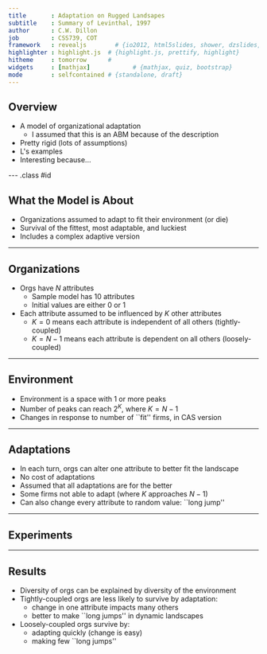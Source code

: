 ```yaml
---
title       : Adaptation on Rugged Landsapes
subtitle    : Summary of Levinthal, 1997
author      : C.W. Dillon
job         : CSS739, COT
framework   : revealjs        # {io2012, html5slides, shower, dzslides, ...}
highlighter : highlight.js  # {highlight.js, prettify, highlight}
hitheme     : tomorrow      # 
widgets     : [mathjax]            # {mathjax, quiz, bootstrap}
mode        : selfcontained # {standalone, draft}
---
```


## Overview

* A model of organizational adaptation 
  * I assumed that this is an ABM because of the description 
* Pretty rigid (lots of assumptions)
* L's examples
* Interesting because...

--- .class #id 

## What the Model is About

* Organizations assumed to adapt to fit their environment (or die)
* Survival of the fittest, most adaptable, and luckiest
* Includes a complex adaptive version

---

## Organizations

* Orgs have $N$ attributes
  * Sample model has 10 attributes
  * Initial values are either 0 or 1
* Each attribute assumed to be influenced by $K$ other attributes
  * $K=0$ means each attribute is independent of all others (tightly-coupled)
  * $K=N-1$ means each attribute is dependent on all others (loosely-coupled)

---

## Environment

* Environment is a space with 1 or more peaks
* Number of peaks can reach $2^K$, where $K=N-1$
* Changes in response to number of ``fit'' firms, in CAS version


---

## Adaptations

* In each turn, orgs can alter one attribute to better fit the landscape
* No cost of adaptations
* Assumed that all adaptations are for the better
* Some firms not able to adapt (where $K$ approaches $N-1$)
* Can also change every attribute to random value: ``long jump''

---

## Experiments


---

## Results

* Diversity of orgs can be explained by diversity of the environment
* Tightly-coupled orgs are less likely to survive by adaptation: 
  * change in one attribute impacts many others
  * better to make ``long jumps'' in dynamic landscapes
* Loosely-coupled orgs survive by: 
  * adapting quickly (change is easy)
  * making few ``long jumps''






